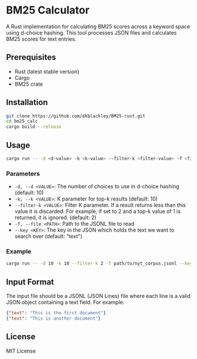 # BM25 Calculator

A Rust implementation for calculating BM25 scores across a keyword space using d-choice hashing. This tool processes JSON files and calculates BM25 scores for text entries.

## Prerequisites

- Rust (latest stable version)
- Cargo
- BM25 crate

## Installation

```bash
git clone https://github.com/dkblackley/BM25-rust.git
cd bm25_calc
cargo build --release
```

## Usage

```bash
cargo run -- -d <d-value> -k <k-value> --filter-k <filter-value> -f <file-path> --key <json-key>
```

### Parameters

- `-d, --d <VALUE>`: The number of choices to use in d-choice hashing (default: 10)
- `-k, --k <VALUE>`: K parameter for top-k results (default: 10)
- `--filter-k <VALUE>`: Filter K parameter. If a result returns less than this value it is discarded. For example, if set to 2 and a top-k value of 1 is returned, it is ignored. (default: 2)
- `-f, --file <PATH>`: Path to the JSONL file to read
- `--key <KEY>`: The key in the JSON which holds the text we want to search over (default: "text")

### Example

```bash
cargo run -- -d 10 -k 10 --filter-k 2 -f path/to/nyt_corpus.jsonl --key text
```

## Input Format

The input file should be a JSONL (JSON Lines) file where each line is a valid JSON object containing a text field. For example:

```json
{"text": "This is the first document"}
{"text": "This is another document"}
```


## License

MIT License
